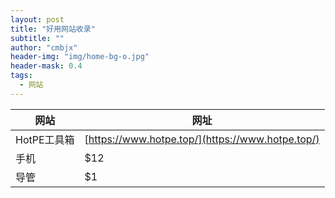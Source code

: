 ```yaml
---
layout: post
title: "好用网站收录"
subtitle: ""
author: "cmbjx"
header-img: "img/home-bg-o.jpg"
header-mask: 0.4
tags:
  - 网站
---
```



<b>网站</b>     | <b>网址</b>
-------- | -----
HotPE工具箱    | [https://www.hotpe.top/](https://www.hotpe.top/)
手机  | $12
导管  | $1
